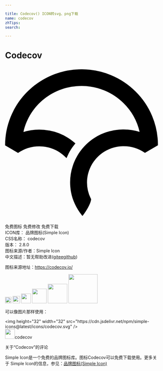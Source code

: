 ```yaml
---

title: Codecov() ICON转svg、png下载
name: codecov
zhTips: 
search: 

---
```


# Codecov  <small style="font-size: 60%;font-weight: 100"></small>

<div id="svg" class="svg-wrap">
<svg role="img" xmlns="http://www.w3.org/2000/svg" viewBox="0 0 24 24"><title>Codecov icon</title><path d="M12.007.48C5.391.485.005 5.831 0 12.399v.03l2.042 1.191.028-.019a5.821 5.821 0 0 1 3.308-1.02c.371 0 .734.034 1.086.1l-.036-.006a5.69 5.69 0 0 1 2.874 1.431l-.004-.003.35.326.198-.434c.192-.42.414-.814.66-1.173.099-.144.208-.29.332-.446l.205-.257-.252-.211a8.33 8.33 0 0 0-3.836-1.807l-.052-.008a8.566 8.566 0 0 0-4.081.251l.061-.016c.971-4.257 4.714-7.224 9.133-7.227a9.31 9.31 0 0 1 6.601 2.713 9.197 9.197 0 0 1 2.508 4.499 8.386 8.386 0 0 0-2.498-.379h-.154c-.356.006-.7.033-1.037.078l.045-.005-.042.006a8.104 8.104 0 0 0-.39.06c-.057.01-.114.022-.17.033a8.103 8.103 0 0 0-.392.089l-.138.035a9.21 9.21 0 0 0-.483.144l-.029.01c-.355.12-.709.268-1.051.439l-.027.014c-.152.076-.305.16-.469.256l-.036.022a8.217 8.217 0 0 0-2.108 1.801l-.011.013-.075.092a8.346 8.346 0 0 0-.378.503c-.088.13-.177.269-.288.452l-.06.104a8.986 8.986 0 0 0-.234.432l-.016.029c-.17.341-.317.698-.44 1.063l-.017.053a8.053 8.053 0 0 0-.411 2.717v-.007l.001.112c.006.158.013.295.023.431l-.002-.037a11.677 11.677 0 0 0 .042.412l.005.042.013.103c.018.127.038.252.062.378.241 1.266.845 2.532 1.745 3.66l.041.051.042-.05c.359-.424 1.249-1.77 1.325-2.577l.001-.015-.007-.013a5.56 5.56 0 0 1-.64-2.595v-.001c0-3.016 2.371-5.521 5.397-5.702l.199-.007a5.93 5.93 0 0 1 3.47 1.025l.028.019 2.041-1.187v-.03a11.771 11.771 0 0 0-3.511-8.424A11.963 11.963 0 0 0 12.008.48z"/></svg>
</div>
<detail full-name='codecov'></detail>

<div class="detail-page">
<p>
<span><span class="badge-success badge">免费图标</span> <span class="badge-success badge">免费修改</span>  <span class="badge-success badge">免费下载</span> </span>
<br/>
<span>
ICON库：
<span class="badge-secondary badge">品牌图标(Simple Icon)</span> 
</span>
<br/>
<span>
CSS名称：
<span class="badge-secondary badge">codecov</span> 
</span>

<br/>
<span>
版本：
<span class="badge-secondary badge">2.8.0</span> 
</span>
<br/>
<span>图标来源/作者：<span class="badge-light badge">Simple Icon</span></span> 
<br/>
<span class="zh-detail">中文描述：暂无<span class="help-link"><span>帮助改进</span>(<a href="https://gitee.com/liuwave/icon-helper/edit/master/json/brands/codecov.json" target="_blank" rel="noopener noreferrer">gitee</a><a href="https://github.com/liuwave/icon-helper/edit/master/json/brands/codecov.json" target="_blank" rel="noopener noreferrer">github</a></span>)</span><br/>
</p>
</div><div class="description description alert alert-light"><p>图标来源地址：<a href="https://codecov.io/" target="_blank" rel="noopener noreferrer">https://codecov.io/</a></p></div>
<div class="alert alert-dark">
<img height="21" width="21" src="https://cdn.jsdelivr.net/npm/simple-icons@latest/icons/codecov.svg" />
<img height="24" width="24" src="https://cdn.jsdelivr.net/npm/simple-icons@latest/icons/codecov.svg" />
<img height="32" width="32" src="https://cdn.jsdelivr.net/npm/simple-icons@latest/icons/codecov.svg" />
<img height="48" width="48" src="https://cdn.jsdelivr.net/npm/simple-icons@latest/icons/codecov.svg" />
<img height="64" width="64" src="https://cdn.jsdelivr.net/npm/simple-icons@latest/icons/codecov.svg" />
<img height="96" width="96" src="https://cdn.jsdelivr.net/npm/simple-icons@latest/icons/codecov.svg" />

</div>
<div>
  <p>可以像图片那样使用：    
  </p>
  <div class="alert alert-primary" style="font-size: 14px">
    &lt;img height="32" width="32" src="https://cdn.jsdelivr.net/npm/simple-icons@latest/icons/codecov.svg" /&gt;
    <copy-btn content='<img height="32" width="32" src="https://cdn.jsdelivr.net/npm/simple-icons@latest/icons/codecov.svg" />'></copy-btn>
  </div>
  <div class="alert alert-secondary">
    <img height="32" width="32" src="https://cdn.jsdelivr.net/npm/simple-icons@latest/icons/codecov.svg" />codecov
    <copy-btn content="codecov" btn-title="复制图标名称"></copy-btn>
  </div>
</div>

<Vssue title="关于“Codecov”的评论" >关于“Codecov”的评论</Vssue>


<div><p>Simple Icon是一个免费的品牌图标库。图标Codecov可以免费下载使用。更多关于  Simple Icon的信息，参见：<a target="_blank" href="https://iconhelper.cn/brands.html">品牌图标(Simple Icon)</a>
</p></div>
